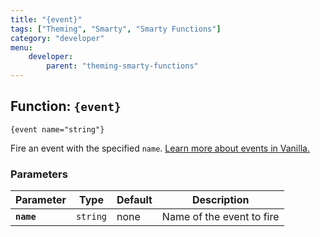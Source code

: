 ```yaml
---
title: "{event}"
tags: ["Theming", "Smarty", "Smarty Functions"]
category: "developer"
menu:
    developer:
        parent: "theming-smarty-functions"
---
```


## Function: `{event}`

```
{event name="string"}
```

Fire an event with the specified `name`. [Learn more about events in Vanilla.](../../../developers/plugins/#events-%26-handlers)

### Parameters

Parameter   | Type      | Default   | Description
---         | ---       | ---       | ---
__`name`__  | `string`  | none      | Name of the event to fire
